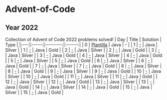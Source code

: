 # Advent-of-Code
## Year 2022
Collection of Advent of Code 2022 problems solved!
| Day | Title | Solution |  Type  |
|:---:|:-----:|:--------:|:------:|
| 0   | <a href="https://github.com/JanPinol/Advent-of-Code/blob/main/2022/DayNSilver.java">Plantilla</a>     | Java     | - |
| 1   | <a href="https://github.com/JanPinol/Advent-of-Code/blob/main/2022/Day1Silver.java">-</a>     | Java     | Silver |
| 1   | <a href="https://github.com/JanPinol/Advent-of-Code/blob/main/2022/Day1Gold.java">-</a>     | Java     | Gold   |
| 2   | <a href="https://github.com/JanPinol/Advent-of-Code/blob/main/2022/Day2Silver.java">-</a>     | Java     | Silver |
| 2   | <a href="https://github.com/JanPinol/Advent-of-Code/blob/main/2022/Day2Gold.java">-</a>     | Java     | Gold   |
| 3   | <a href="https://github.com/JanPinol/Advent-of-Code/blob/main/2022/Day3Silver.java">-</a>     | Java     | Silver |
| 3   | <a href="https://github.com/JanPinol/Advent-of-Code/blob/main/2022/Day3Gold.java">-</a>     | Java     | Gold   |
| 4   | <a href="https://github.com/JanPinol/Advent-of-Code/blob/main/2022/Day4Gold.java">-</a>     | Java     | Silver |
| 4   | <a href="https://github.com/JanPinol/Advent-of-Code/blob/main/2022/Day4Gold.java">-</a>     | Java     | Gold   |
| 5   | <a href="https://github.com/JanPinol/Advent-of-Code/blob/main/2022/Day5Silver.java">-</a>     | Java     | Silver |
| 5   | <a href="https://github.com/JanPinol/Advent-of-Code/blob/main/2022/Day5Gold.java">-</a>     | Java     | Gold   |
| 6   | <a href="https://github.com/JanPinol/Advent-of-Code/blob/main/2022/Day6Silver.java">-</a>     | Java     | Silver |
| 6   | <a href="https://github.com/JanPinol/Advent-of-Code/blob/main/2022/Day6Gold.java">-</a>     | Java     | Gold   |
| 7   | <a href="https://github.com/JanPinol/Advent-of-Code/blob/main/2022/Day7Silver.java">-</a>      | Java     | Silver |
| 7   | <a href="https://github.com/JanPinol/Advent-of-Code/blob/main/2022/Day7Gold.java">-</a>      | Java     | Gold   |
| 8   | <a href="https://github.com/JanPinol/Advent-of-Code/blob/main/2022/Day8Silver.java">-</a>      | Java     | Silver   |
| 8   | <a href="https://github.com/JanPinol/Advent-of-Code/blob/main/2022/Day8Gold.java">-</a>      | Java     | Gold   |
| 9   | <a href="https://github.com/JanPinol/Advent-of-Code/blob/main/2022/Day9Silver.java">-</a>      | Java     | Silver   |
| 9   | <a href="https://github.com/JanPinol/Advent-of-Code/blob/main/2022/Day9Gold.java">-</a>      | Java     | Gold   |
| 10   | <a href="https://github.com/JanPinol/Advent-of-Code/blob/main/2022/Day10Silver.java">-</a>      | Java     | Silver   |
| 10   | <a href="https://github.com/JanPinol/Advent-of-Code/blob/main/2022/Day10Gold.java">-</a>      | Java     | Gold   |
| 11   | <a href="https://github.com/JanPinol/Advent-of-Code/blob/main/2022/Day11Silver.java">-</a>      | Java     | Silver   |
| 11   | <a href="https://github.com/JanPinol/Advent-of-Code/blob/main/2022/Day11Gold.java">-</a>      | Java     | Gold   |
| 12   | <a href="https://github.com/JanPinol/Advent-of-Code/blob/main/2022/Day12Silver.java">-</a>      | Java     | Silver   |
| 12   | <a href="https://github.com/JanPinol/Advent-of-Code/blob/main/2022/Day12Gold.java">-</a>      | Java     | Gold   |
| 13   | <a href="https://github.com/JanPinol/Advent-of-Code/blob/main/2022/Day13Silver.java">-</a>      | Java     | Silver   |
| 13   | <a href="https://github.com/JanPinol/Advent-of-Code/blob/main/2022/Day13Gold.java">-</a>      | Java     | Gold   |
| 14   | <a href="https://github.com/JanPinol/Advent-of-Code/blob/main/2022/Day14Silver.java">-</a>      | Java     | Silver   |
| 14   | <a href="https://github.com/JanPinol/Advent-of-Code/blob/main/2022/Day14Gold.java">-</a>      | Java     | Gold   |
| 15   | <a href="https://github.com/JanPinol/Advent-of-Code/blob/main/2022/Day15Silver.java">-</a>      | Java     | Silver   |
| 15   | <a href="https://github.com/JanPinol/Advent-of-Code/blob/main/2022/Day15Gold.java">-</a>      | Java     | Gold   |
